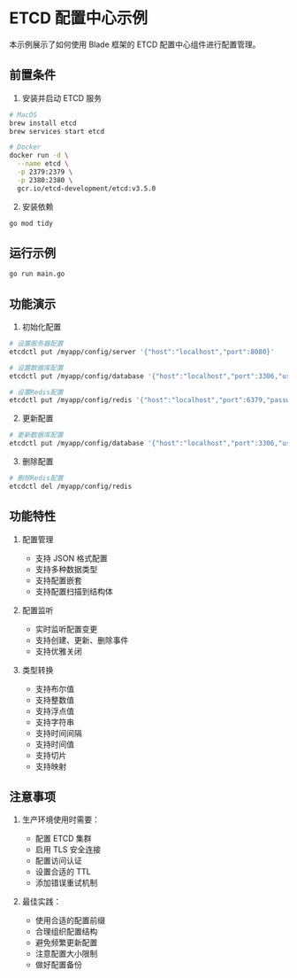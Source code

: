 # ETCD 配置中心示例

本示例展示了如何使用 Blade 框架的 ETCD 配置中心组件进行配置管理。

## 前置条件

1. 安装并启动 ETCD 服务
```bash
# MacOS
brew install etcd
brew services start etcd

# Docker
docker run -d \
  --name etcd \
  -p 2379:2379 \
  -p 2380:2380 \
  gcr.io/etcd-development/etcd:v3.5.0
```

2. 安装依赖
```bash
go mod tidy
```

## 运行示例

```bash
go run main.go
```

## 功能演示

1. 初始化配置
```bash
# 设置服务器配置
etcdctl put /myapp/config/server '{"host":"localhost","port":8080}'

# 设置数据库配置
etcdctl put /myapp/config/database '{"host":"localhost","port":3306,"user":"root","password":"123456","name":"myapp"}'

# 设置Redis配置
etcdctl put /myapp/config/redis '{"host":"localhost","port":6379,"password":"","db":0}'
```

2. 更新配置
```bash
# 更新数据库配置
etcdctl put /myapp/config/database '{"host":"localhost","port":3306,"user":"admin","password":"new-password","name":"myapp"}'
```

3. 删除配置
```bash
# 删除Redis配置
etcdctl del /myapp/config/redis
```

## 功能特性

1. 配置管理
   - 支持 JSON 格式配置
   - 支持多种数据类型
   - 支持配置嵌套
   - 支持配置扫描到结构体

2. 配置监听
   - 实时监听配置变更
   - 支持创建、更新、删除事件
   - 支持优雅关闭

3. 类型转换
   - 支持布尔值
   - 支持整数值
   - 支持浮点值
   - 支持字符串
   - 支持时间间隔
   - 支持时间值
   - 支持切片
   - 支持映射

## 注意事项

1. 生产环境使用时需要：
   - 配置 ETCD 集群
   - 启用 TLS 安全连接
   - 配置访问认证
   - 设置合适的 TTL
   - 添加错误重试机制

2. 最佳实践：
   - 使用合适的配置前缀
   - 合理组织配置结构
   - 避免频繁更新配置
   - 注意配置大小限制
   - 做好配置备份 